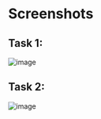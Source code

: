 # Screenshots

## Task 1:
![image](https://github.com/user-attachments/assets/eec8a2f4-28d1-4a5f-a57e-d6fa215c8b41)
## Task 2:
![image](https://github.com/user-attachments/assets/2587ce92-178f-469b-809f-7d5f71c26e13)
